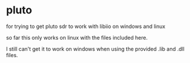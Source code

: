 # pluto
for trying to get pluto sdr to work with libiio on windows and linux

so far this only works on linux with the files included here.

I still can't get it to work on windows when using the provided .lib and .dll files.
